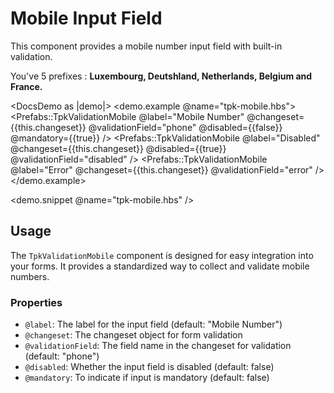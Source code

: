 # Mobile Input Field

This component provides a mobile number input field with built-in validation.

You've 5 prefixes : **Luxembourg, Deutshland, Netherlands, Belgium and France.**

<DocsDemo as |demo|>
<demo.example @name="tpk-mobile.hbs">
      <Prefabs::TpkValidationMobile
        @label="Mobile Number"
        @changeset={{this.changeset}}
        @validationField="phone"
        @disabled={{false}}
        @mandatory={{true}}
      />
      <Prefabs::TpkValidationMobile 
        @label="Disabled"
        @changeset={{this.changeset}}
        @disabled={{true}} 
        @validationField="disabled"
      />
      <Prefabs::TpkValidationMobile 
        @label="Error"
        @changeset={{this.changeset}} 
        @validationField="error"
      />
</demo.example>

<demo.snippet @name="tpk-mobile.hbs" />
</DocsDemo>

## Usage

The `TpkValidationMobile` component is designed for easy integration into your forms. It provides a standardized way to collect and validate mobile numbers.

### Properties

- `@label`: The label for the input field (default: "Mobile Number")
- `@changeset`: The changeset object for form validation
- `@validationField`: The field name in the changeset for validation (default: "phone")
- `@disabled`: Whether the input field is disabled (default: false)
- `@mandatory`: To indicate if input is mandatory (default: false)
